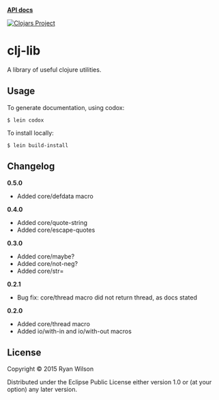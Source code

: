 **[API docs](http://rwilson.github.io/clj-lib/)**

[![Clojars Project](http://clojars.org/rwilson/clj-lib/latest-version.svg)](http://clojars.org/rwilson/clj-lib)

# clj-lib

A library of useful clojure utilities.

## Usage

To generate documentation, using codox:
```
$ lein codox
```

To install locally:
```
$ lein build-install
```

## Changelog

**0.5.0**
* Added core/defdata macro

**0.4.0**
* Added core/quote-string
* Added core/escape-quotes

**0.3.0**
* Added core/maybe?
* Added core/not-neg?
* Added core/str=

**0.2.1**
* Bug fix: core/thread macro did not return thread, as docs stated 

**0.2.0** 
* Added core/thread macro 
* Added io/with-in and io/with-out macros

## License

Copyright © 2015 Ryan Wilson

Distributed under the Eclipse Public License either version 1.0 or (at
your option) any later version.
